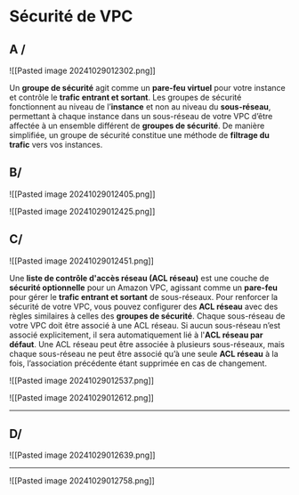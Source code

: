
# Sécurité de VPC



## A /

![[Pasted image 20241029012302.png]]


Un **groupe de sécurité** agit comme un **pare-feu virtuel** pour votre instance et contrôle le **trafic entrant et sortant**. Les groupes de sécurité fonctionnent au niveau de l’**instance** et non au niveau du **sous-réseau**, permettant à chaque instance dans un sous-réseau de votre VPC d’être affectée à un ensemble différent de **groupes de sécurité**. De manière simplifiée, un groupe de sécurité constitue une méthode de **filtrage du trafic** vers vos instances.



## B/

![[Pasted image 20241029012405.png]]


![[Pasted image 20241029012425.png]]



## C/


![[Pasted image 20241029012451.png]]

Une **liste de contrôle d'accès réseau (ACL réseau)** est une couche de **sécurité optionnelle** pour un Amazon VPC, agissant comme un **pare-feu** pour gérer le **trafic entrant et sortant** de sous-réseaux. Pour renforcer la sécurité de votre VPC, vous pouvez configurer des **ACL réseau** avec des règles similaires à celles des **groupes de sécurité**. Chaque sous-réseau de votre VPC doit être associé à une ACL réseau. Si aucun sous-réseau n’est associé explicitement, il sera automatiquement lié à l'**ACL réseau par défaut**. Une ACL réseau peut être associée à plusieurs sous-réseaux, mais chaque sous-réseau ne peut être associé qu’à une seule **ACL réseau** à la fois, l’association précédente étant supprimée en cas de changement.


![[Pasted image 20241029012537.png]]



![[Pasted image 20241029012612.png]]



--------------------------------------------------------------------------




## D/

![[Pasted image 20241029012639.png]]



--------------------------------------------------------------------------






![[Pasted image 20241029012758.png]]

